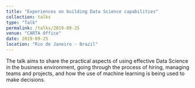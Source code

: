 ```yaml
---
title: "Experiences on building Data Science capabilities"
collection: talks
type: "Talk"
permalink: /talks/2019-09-25
venue: "CARTA Office"
date: 2019-09-25
location: "Rio de Janeiro - Brazil"
---
```


The talk aims to share the practical aspects of using effective Data Science in the business environment, going through the process of hiring, managing teams and projects, and how the use of machine learning is being used to make decisions.

